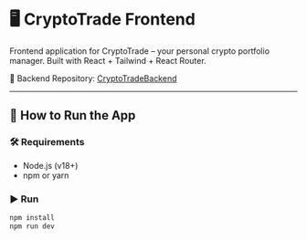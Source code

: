 # 🖥️ CryptoTrade Frontend

Frontend application for CryptoTrade – your personal crypto portfolio manager. Built with React + Tailwind + React Router.

🔗 Backend Repository: [CryptoTradeBackend](https://github.com/boyler82/CryptoTradeBackend)

---

## 🚀 How to Run the App

### 🛠 Requirements

- Node.js (v18+)
- npm or yarn

### ▶️ Run

```bash
npm install
npm run dev